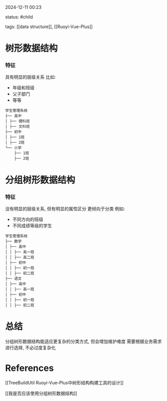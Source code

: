 2024-12-11    00:23

status: #child 

tags: [[data structure]], [[Ruoyi-Vue-Plus]]


# 树形数据结构


### 特征
具有明显的层级关系
比如: 
- 年级和班级
- 父子部门
- 等等

```
学生管理系统 
├── 高中 
│ ├── 理科班 
│ ├── 文科班 
├── 初中 
│ ├── 1班 
│ ├── 2班 
└── 小学 
	├── 1班 
	├── 2班
```



# 分组树形数据结构

### 特征
没有明显的层级关系, 但有明显的属性区分
更倾向于分类
例如: 
- 不同方向的班级
- 不同成绩等级的学生

```
学生管理系统 
├── 数学 
│ ├── 高中 
│ │ ├── 高一班 
│ │ ├── 高二班 
│ ├── 初中 
│ │ ├── 初一班 
│ │ ├── 初二班 
├── 语文 
│ ├── 高中 
│ │ ├── 高一班 
│ ├── 初中 
│ │ ├── 初一班 
│ │ ├── 初二班
```

# 总结

分组树形数据结构能适应更复杂的分类方式, 但会增加维护难度
需要根据业务需求进行选择, 不必过度复杂化

# References

[[TreeBuildUtil Ruoyi-Vue-Plus中树形结构构建工具的设计]]

[[我是否应该使用分组树形数据结构]]